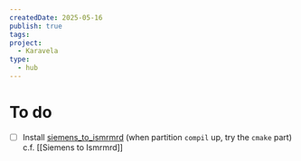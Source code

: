 ```yaml
---
createdDate: 2025-05-16
publish: true
tags: 
project:
  - Karavela
type:
  - hub
---
```

# To do
- [ ] Install [siemens_to_ismrmrd](https://github.com/ismrmrd/siemens_to_ismrmrd) (when partition `compil` up, try the `cmake` part) c.f. [[Siemens to Ismrmrd]]